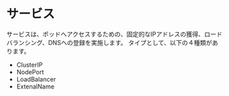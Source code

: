 # サービス

サービスは、ポッドへアクセスするための、固定的なIPアドレスの獲得、ロードバランシング、DNSへの登録を実施します。
タイプとして、以下の４種類があります。

- ClusterIP
- NodePort
- LoadBalancer
- ExtenalName


